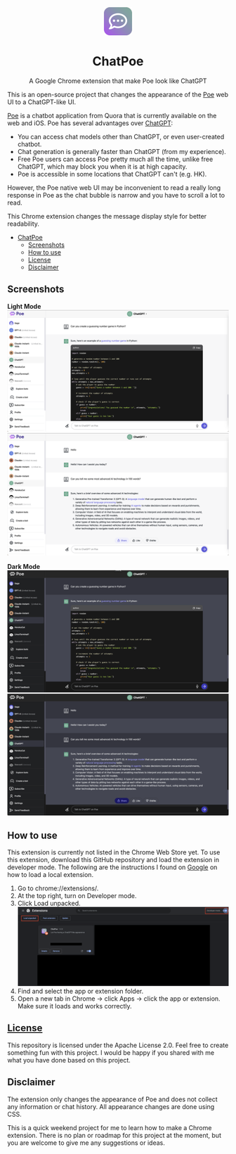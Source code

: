 <div align="center">
<img src="images/icon-128.png" width="64px"/>

# ChatPoe
A Google Chrome extension that make Poe look like ChatGPT
</div>

This is an open-source project that changes the appearance of the [Poe](https://poe.com/) web UI to a ChatGPT-like UI.

[Poe](https://poe.com/) is a chatbot application from Quora that is currently available on the web and iOS. Poe has several advantages over [ChatGPT](https://chat.openai.com/):

- You can access chat models other than ChatGPT, or even user-created chatbot.
- Chat generation is generally faster than ChatGPT (from my experience).
- Free Poe users can access Poe pretty much all the time, unlike free ChatGPT, which may block you when it is at high capacity.
- Poe is accessible in some locations that ChatGPT can't (e.g. HK).

However, the Poe native web UI may be inconvenient to read a really long response in Poe as the chat bubble is narrow and you have to scroll a lot to read.

This Chrome extension changes the message display style for better readability.

- [ChatPoe](#chatpoe)
  - [Screenshots](#screenshots)
  - [How to use](#how-to-use)
  - [License](#license)
  - [Disclaimer](#disclaimer)

## Screenshots
**Light Mode**
![](screenshots/code_screenshot_light.png)
![](screenshots/chat_screenshot_light.png)

**Dark Mode**
![](screenshots/code_screenshot_dark.png)
![](screenshots/chat_screenshot_dark.png)

## How to use
This extension is currently not listed in the Chrome Web Store yet. To use this extension, download this GitHub repository and load the extension in developer mode. The following are the instructions I found on [Google](https://support.google.com/chrome/a/answer/2714278) on how to load a local extension.

1. Go to chrome://extensions/.
2. At the top right, turn on Developer mode.
3. Click Load unpacked.
![](images/../screenshots/chrome_extension.png)
4. Find and select the app or extension folder.
5. Open a new tab in Chrome -> click Apps -> click the app or extension. Make sure it loads and works correctly.

## [License](LICENSE)
This repository is licensed under the Apache License 2.0. Feel free to create something fun with this project. I would be happy if you shared with me what you have done based on this project.

## Disclaimer
The extension only changes the appearance of Poe and does not collect any information or chat history. All appearance changes are done using CSS.

This is a quick weekend project for me to learn how to make a Chrome extension. There is no plan or roadmap for this project at the moment, but you are welcome to give me any suggestions or ideas.